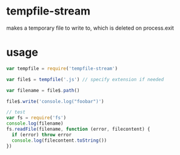 # tempfile-stream
makes a temporary file to write to, which is deleted on process.exit

# usage

```js
var tempfile = require('tempfile-stream')

var file$ = tempfile('.js') // specify extension if needed

var filename = file$.path()

file$.write('console.log("foobar")')

// test
var fs = require('fs')
console.log(filename)
fs.readFile(filename, function (error, filecontent) {
  if (error) throw error
  console.log(filecontent.toString())
})
```
